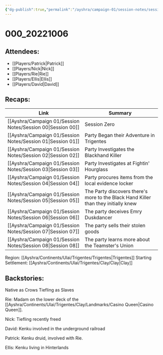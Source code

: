 ```yaml
---
{"dg-publish":true,"permalink":"/ayshra/campaign-01/session-notes/session-00/","tags":["session"],"dgShowLocalGraph":true}
---
```


# 000_20221006

## Attendees:
- [[Players/Patrick\|Patrick]]
- [[Players/Nick\|Nick]]
- [[Players/Rie\|Rie]]
- [[Players/Ellis\|Ellis]]
- [[Players/David\|David]]

## Recaps:
| Link                                                           | Summary                                                                            |
| -------------------------------------------------------------- | ---------------------------------------------------------------------------------- |
| [[Ayshra/Campaign 01/Session Notes/Session 00\|Session 00]] | Session Zero                                                                       |
| [[Ayshra/Campaign 01/Session Notes/Session 01\|Session 01]] | Party Began their Adventure in Trigentes                                           |
| [[Ayshra/Campaign 01/Session Notes/Session 02\|Session 02]] | Party Investigates the Blackhand Killer                                            |
| [[Ayshra/Campaign 01/Session Notes/Session 03\|Session 03]] | Party Investigates at Fightin' Hourglass                                           |
| [[Ayshra/Campaign 01/Session Notes/Session 04\|Session 04]] | Party procures items from the local evidence locker                                |
| [[Ayshra/Campaign 01/Session Notes/Session 05\|Session 05]] | The Party discovers there's more to the Black Hand Killer than they initially knew |
| [[Ayshra/Campaign 01/Session Notes/Session 06\|Session 06]] | The party deceives Emry Duskdancer                                                 |
| [[Ayshra/Campaign 01/Session Notes/Session 07\|Session 07]] | The party sells their stolen goods                                                 |
| [[Ayshra/Campaign 01/Session Notes/Session 08\|Session 08]] | The party learns more about the Teamster's Union                                   |


Region: [[Ayshra/Continents/Ulai/Trigentes/Trigentes\|Trigentes]]
Starting Settlement: [[Ayshra/Continents/Ulai/Trigentes/Clay/Clay\|Clay]]

## Backstories:


Native as Crows
Tiefling as Slaves


Rie:
Madam on the lower deck of the [[Ayshra/Continents/Ulai/Trigentes/Clay/Landmarks/Casino Queen\|Casino Queen]]. 

Nick:
Tiefling recently freed

David:
Kenku involved in the underground railroad

Patrick:
Kenku druid, involved with Rie.

Ellis:
Kenku living in Hinterlands
